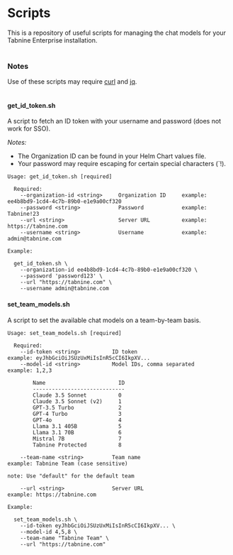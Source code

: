 # Scripts

This is a repository of useful scripts for managing the chat models for your Tabnine Enterprise installation.
<br><br>
### Notes
Use of these scripts may require [curl](https://curl.se/download.html) and [jq](https://jqlang.org/download/).
<br><br>
#### get\_id\_token.sh
A script to fetch an ID token with your username and password (does not work for SSO).

*Notes:*
- The Organization ID can be found in your Helm Chart values file.
- Your password may require escaping for certain special characters (`\!).

```
Usage: get_id_token.sh [required]

  Required:
    --organization-id <string>     Organization ID     example: ee4b8bd9-1cd4-4c7b-89b0-e1e9a00cf320
    --password <string>            Password            example: Tabnine!23
    --url <string>                 Server URL          example: https://tabnine.com
    --username <string>            Username            example: admin@tabnine.com
```

```
Example:

  get_id_token.sh \
    --organization-id ee4b8bd9-1cd4-4c7b-89b0-e1e9a00cf320 \
    --password 'password123' \
    --url "https://tabnine.com" \
    --username admin@tabnine.com
```

#### set\_team\_models.sh
A script to set the available chat models on a team-by-team basis.

```
Usage: set_team_models.sh [required]

  Required:
    --id-token <string>          ID token                        example: eyJhbGciOiJSUzUxMiIsInR5cCI6IkpXV...
    --model-id <string>          Model IDs, comma separated      example: 1,2,3

        Name                       ID
        -----------------------------
        Claude 3.5 Sonnet          0
        Claude 3.5 Sonnet (v2)     1
        GPT-3.5 Turbo              2
        GPT-4 Turbo                3
        GPT-4o                     4
        Llama 3.1 405B             5
        Llama 3.1 70B              6
        Mistral 7B                 7
        Tabnine Protected          8

    --team-name <string>         Team name                       example: Tabnine Team (case sensitive)
                                                                    note: Use "default" for the default team

    --url <string>               Server URL                      example: https://tabnine.com
```

```
Example:

  set_team_models.sh \
    --id-token eyJhbGciOiJSUzUxMiIsInR5cCI6IkpXV... \
    --model-id 4,5,8 \
    --team-name "Tabnine Team" \
    --url "https://tabnine.com"
```
